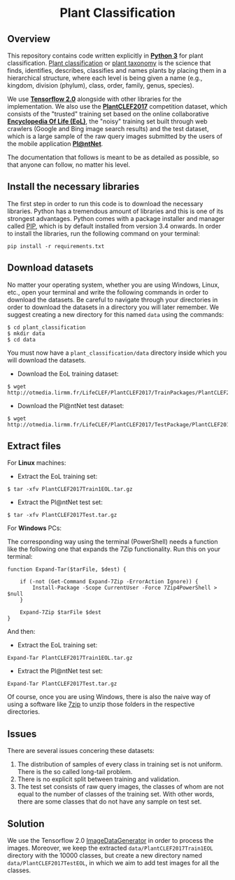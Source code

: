 <h1 align="center">
 Plant Classification
</h2>
<p align="center">

## Overview
This repository contains code written explicitly in [**Python 3**](https://www.python.org/) for plant classification. [Plant classification](https://www.nrcs.usda.gov/wps/portal/nrcs/detail/plantmaterials/technical/toolsdata/plant/?cid=stelprdb1043051) or [plant taxonomy](https://en.wikipedia.org/wiki/Plant_taxonomy) is the science that finds, identifies, describes, classifies and names plants by placing them in a hierarchical structure, where each level is being given a name (e.g., kingdom, division (phylum), class, order, family, genus, species). 

We use [**Tensorflow 2.0**](https://www.tensorflow.org/) alongside with other libraries for the implementation. We also use the [**PlantCLEF2017**](https://www.imageclef.org/lifeclef/2017/plant) competition dataset, which consists of the "trusted" training set based on the online collaborative [**Encyclopedia Of Life (EoL)**](https://eol.org/), the "noisy" training set built through web crawlers (Google and Bing image search results) and the test dataset, which is a large sample of the raw query images submitted by the users of the mobile application [**Pl@ntNet**](https://play.google.com/store/apps/details?id=org.plantnet).

The documentation that follows is meant to be as detailed as possible, so that anyone can follow, no matter his level.

## Install the necessary libraries
The first step in order to run this code is to download the necessary libraries. Python has a tremendous amount of libraries and this is one of its strongest advantages. Python comes with a package installer and manager called [PIP](https://pypi.org/project/pip/), which is by default installed from version 3.4 onwards. In order to install the libraries, run the following command on your terminal:
```
pip install -r requirements.txt
```

## Download datasets
No matter your operating system, whether you are using Windows, Linux, etc., open your terminal and write the following commands in order to download the datasets. Be careful to navigate through your directories in order to download the datasets in a directory you will later remember. We suggest creating a new directory for this named `data` using the commands:
```
$ cd plant_classification
$ mkdir data
$ cd data
```
You must now have a `plant_classification/data` directory inside which you will download the datasets.
- Download the EoL training dataset:
```
$ wget http://otmedia.lirmm.fr/LifeCLEF/PlantCLEF2017/TrainPackages/PlantCLEF2017Train1EOL.tar.gz
```
- Download the Pl@ntNet test dataset:
```
$ wget http://otmedia.lirmm.fr/LifeCLEF/PlantCLEF2017/TestPackage/PlantCLEF2017Test.tar.gz
```

## Extract files
For **Linux** machines:
- Extract the EoL training set:
```
$ tar -xfv PlantCLEF2017Train1EOL.tar.gz
```
- Extract the Pl@ntNet test set:
```
$ tar -xfv PlantCLEF2017Test.tar.gz
```
For **Windows** PCs:

The corresponding way using the terminal (PowerShell) needs a function like the following one that expands the 7Zip functionality. Run this on your terminal: 
```
function Expand-Tar($tarFile, $dest) {

    if (-not (Get-Command Expand-7Zip -ErrorAction Ignore)) {
        Install-Package -Scope CurrentUser -Force 7Zip4PowerShell > $null
    }

    Expand-7Zip $tarFile $dest
}
```
And then:
- Extract the EoL training set:
```
Expand-Tar PlantCLEF2017Train1EOL.tar.gz
```
- Extract the Pl@ntNet test set:
```
Expand-Tar PlantCLEF2017Test.tar.gz
```
Of course, once you are using Windows, there is also the naive way of using a software like [7zip](https://www.7-zip.org
) to unzip those folders in the respective directories.

## Issues
There are several issues concering these datasets:
1. The distribution of samples of every class in training set is not uniform. There is the so called long-tail problem.
2. There is no explicit split between training and validation.
3. The test set consists of raw query images, the classes of whom are not equal to the number of classes of the training set. With other words, there are some classes that do not have any sample on test set.

## Solution
We use the Tensorflow 2.0 [ImageDataGenerator](https://www.tensorflow.org/api_docs/python/tf/keras/preprocessing/image/ImageDataGenerator) in order to process the images. Moreover, we keep the extracted `data/PlantCLEF2017Train1EOL` directory with the 10000 classes, but create a new directory named `data/PlantCLEF2017TestEOL`, in which we aim to add test images for all the classes. 